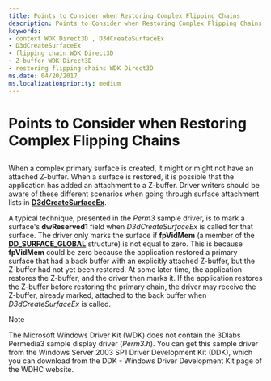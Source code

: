 ```yaml
---
title: Points to Consider when Restoring Complex Flipping Chains
description: Points to Consider when Restoring Complex Flipping Chains
keywords:
- context WDK Direct3D , D3dCreateSurfaceEx
- D3dCreateSurfaceEx
- flipping chain WDK Direct3D
- Z-buffer WDK Direct3D
- restoring flipping chains WDK Direct3D
ms.date: 04/20/2017
ms.localizationpriority: medium
---
```


# Points to Consider when Restoring Complex Flipping Chains


## <span id="ddk_points_to_consider_when_restoring_complex_flipping_chains_gg"></span><span id="DDK_POINTS_TO_CONSIDER_WHEN_RESTORING_COMPLEX_FLIPPING_CHAINS_GG"></span>


When a complex primary surface is created, it might or might not have an attached Z-buffer. When a surface is restored, it is possible that the application has added an attachment to a Z-buffer. Driver writers should be aware of these different scenarios when going through surface attachment lists in [**D3dCreateSurfaceEx**](/windows/win32/api/ddrawint/nc-ddrawint-pdd_createsurfaceex).

A typical technique, presented in the *Perm3* sample driver, is to mark a surface's **dwReserved1** field when *D3dCreateSurfaceEx* is called for that surface. The driver only marks the surface if **fpVidMem** (a member of the [**DD\_SURFACE\_GLOBAL**](/windows/win32/api/ddrawint/ns-ddrawint-dd_surface_global) structure) is not equal to zero. This is because **fpVidMem** could be zero because the application restored a primary surface that had a back buffer with an explicitly attached Z-buffer, but the Z-buffer had not yet been restored. At some later time, the application restores the Z-buffer, and the driver then marks it. If the application restores the Z-buffer before restoring the primary chain, the driver may receive the Z-buffer, already marked, attached to the back buffer when *D3dCreateSurfaceEx* is called.

> [!NOTE]
> The Microsoft Windows Driver Kit (WDK) does not contain the 3Dlabs Permedia3 sample display driver (*Perm3.h*). You can get this sample driver from the Windows Server 2003 SP1 Driver Development Kit (DDK), which you can download from the DDK - Windows Driver Development Kit page of the WDHC website.

 

 

